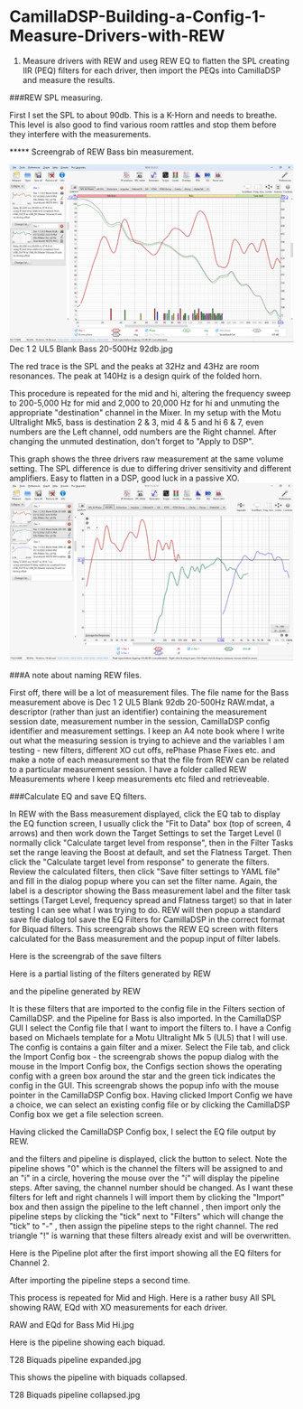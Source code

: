 # CamillaDSP-Building-a-Config-1-Measure-Drivers-with-REW
1. Measure drivers with REW and useg REW EQ to flatten the SPL creating IIR (PEQ) filters for each driver, then import the PEQs into CamillaDSP and measure the results.

###REW SPL measuring.

First I set the SPL to about 90db. This is a K-Horn and needs to breathe. This level is also good to find various room rattles and stop them before they interfere with the measurements.

***** Screengrab of REW Bass bin measurement.

![alt text](<Images/Dec 1 2 UL5 Blank 92db 20-500Hz.jpg>)
 Dec 1 2 UL5 Blank Bass 20-500Hz 92db.jpg

The red trace is the SPL and the peaks at 32Hz and 43Hz are room resonances. The peak at 140Hz is a design quirk of the folded horn.

This procedure is repeated for the mid and hi, altering the frequency sweep to 200-5,000 Hz for mid and 2,000 to 20,000 Hz for hi and unmuting the appropriate "destination" channel in the Mixer. In my setup with the Motu Ultralight Mk5, bass is destination 2 & 3, mid 4 & 5 and hi 6 & 7, even numbers are the Left channel, odd numbers are the Right channel. After changing the unmuted destination, don't forget to "Apply to DSP".
 


This graph shows the three drivers raw measurement at the same volume setting. The SPL difference is due to differing driver sensitivity and  different amplifiers. Easy to flatten in a DSP, good luck in a passive XO.
![alt text](<Images/Dec 1 Bass Mid Hi Raw.jpg>)


###A note about naming REW files.

First off, there will be a lot of measurement files. The file name for the Bass measurement above is Dec 1 2 UL5 Blank 92db 20-500Hz RAW.mdat, a descriptor (rather than just an identifier) containing the measurement session date, measurement number in the session, CamillaDSP config identifier and measurement settings.  I keep an A4 note book where I write out what the measuring session is trying to achieve and the variables I am testing - new filters, different XO cut offs, rePhase Phase Fixes etc. and make a note of each measurement so that the file from REW can be related to a particular measurement session.
I have a folder called REW Measurements where I keep measurements etc filed and retrieveable.
 

###Calculate EQ and save EQ filters.

In REW with the Bass measurement displayed, click the EQ tab to display the EQ function screen, I usually click the "Fit to Data" box (top of screen, 4 arrows) and then work down the Target Settings to set the Target Level (I normally click "Calculate target level from response", then in the Filter Tasks set the range leaving the Boost at default, and set the Flatness Target.
Then click the "Calculate target level from response" to generate the filters. Review the calculated filters, then click "Save filter settings to YAML file" and fill in the dialog popup where you can set the filter name. Again, the label is a descriptor showing the Bass measurement label and the filter task settings (Target Level, frequency spread and Flatness target) so that in later testing I can see what I was trying to do. REW will then popup a standard save file dialog tol save the EQ Filters for CamillaDSP in the correct format for Biquad filters.
This screengrab shows the REW EQ screen with filters calculated for the Bass measurement and the popup input of filter labels.
 

Here is the screengrab of the save filters
 

Here is a partial listing of the filters generated by REW
 
and the pipeline generated by REW
 
It is these filters that are imported to the config file in the Filters section of CamillaDSP.
and the Pipeline for Bass is also imported.
In the CamillaDSP GUI I select the Config file that I want to import the filters to. I have a Config based on Michaels template for a Motu Ultralight Mk 5 (UL5) that I will use. The config is contains a gain filter and a mixer. 
Select the File tab, and click the Import Config box - the screengrab shows the popup dialog with the mouse in the Import Config box, the Configs section shows the operating config with a green box around the star and the green tick indicates the config in the GUI. 
This screengrab shows the popup info with the mouse pointer in the CamillaDSP Config box. Having clicked Import Config we have a choice, we can select an existing config file or by clicking the CamillaDSP Config box we get a file selection screen.
 
Having clicked the CamillaDSP Config box, I select the EQ file output by REW.
 
and the filters and pipeline is displayed, click the button to select. Note the pipeline shows "0" which is the channel the filters will be assigned to and an "i" in a circle, hovering the mouse over the "i" will display the pipeline steps. After saving, the channel number should be changed. As I want these filters for left and right channels I will import them by clicking the "Import" box and then assign the pipeline to the left channel , then import only the pipeline steps by clicking the "tick" next to "Filters" which will change the "tick" to "-" , then assign the pipeline steps to the right channel. The red triangle "!" is warning that these filters already exist and will be overwritten.
 
Here is the Pipeline plot after the first import showing all the EQ filters for Channel 2.
 
After importing the pipeline steps a second time.
 


This process is repeated for Mid and High.
Here is a rather busy All SPL showing RAW, EQd with XO measurements for each driver.
 
RAW and EQd for Bass Mid Hi.jpg

Here is the pipeline showing each biquad.
 
T28 Biquads pipeline expanded.jpg

This shows the pipeline with biquads collapsed.
 
T28 Biquads pipeline collapsed.jpg
